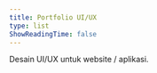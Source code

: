 ```yaml
---
title: Portfolio UI/UX
type: list
ShowReadingTime: false
---
```


Desain UI/UX untuk website / aplikasi.